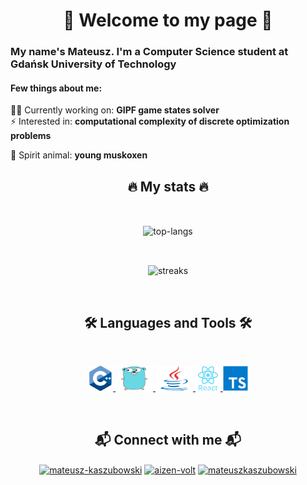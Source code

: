 <h1 align="center">👋 Welcome to my page 👋</h1>
<h3>My name's Mateusz. I'm a Computer Science student at Gdańsk University of Technology</h3>

<h4>Few things about me:</h4>
 👨‍💻 Currently working on: <strong>GIPF game states solver</strong>
 <br>
⚡ Interested in: <strong>computational complexity of discrete optimization problems</strong>
 
🫶 Spirit animal: <strong>young muskoxen</strong>


<h2 align="center">🔥 My stats 🔥</h2>
&nbsp;
<p align="center"><img align="center" src="https://github-readme-stats.vercel.app/api/top-langs?username=aizen-volt&show_icons=true&locale=en&layout=compact&theme=vision-friendly-dark" alt="top-langs" /></p>
&nbsp;
<p align="center"><img align="center" src="http://github-readme-streak-stats.herokuapp.com?user=aizen-volt&theme=dark&background=000000" alt="streaks" /></p>
 
 &nbsp;
 
<h2 align="center">🛠️ Languages and Tools 🛠️</h2>
<br>
<p align="center"> <a href="https://www.w3schools.com/cpp/" target="_blank" rel="noreferrer"> <img src="https://raw.githubusercontent.com/devicons/devicon/master/icons/cplusplus/cplusplus-original.svg" alt="cplusplus" width="40" height="40"/> </a> <a href="https://golang.org" target="_blank" rel="noreferrer"> <img src="https://raw.githubusercontent.com/devicons/devicon/master/icons/go/go-original.svg" alt="go" width="60" height="40"/> </a> <a href="https://www.java.com" target="_blank" rel="noreferrer"> <img src="https://raw.githubusercontent.com/devicons/devicon/master/icons/java/java-original.svg" alt="java" width="60" height="40"/> </a> <a href="https://reactjs.org/" target="_blank" rel="noreferrer"> <img src="https://raw.githubusercontent.com/devicons/devicon/master/icons/react/react-original-wordmark.svg" alt="react" width="40" height="40"/> </a> <a href="https://www.typescriptlang.org/" target="_blank" rel="noreferrer"> <img src="https://raw.githubusercontent.com/devicons/devicon/master/icons/typescript/typescript-original.svg" alt="typescript" width="40" height="40"/> </a> </p>

&nbsp;

<h2 align="center">📬 Connect with me 📬</h2>
<p align="center">
<a href="https://linkedin.com/in/mateusz-kaszubowski" target="blank"><img align="center" src="https://raw.githubusercontent.com/rahuldkjain/github-profile-readme-generator/master/src/images/icons/Social/linked-in-alt.svg" alt="mateusz-kaszubowski" height="30" width="40" /></a>
<a href="https://www.leetcode.com/aizen-volt" target="blank"><img align="center" src="https://raw.githubusercontent.com/rahuldkjain/github-profile-readme-generator/master/src/images/icons/Social/leet-code.svg" alt="aizen-volt" height="30" width="40" /></a>
<a href="https://www.youtube.com/channel/UCOM25OTP4NuNxIVPMz-CWgw" target="blank"><img align="center" src="https://raw.githubusercontent.com/rahuldkjain/github-profile-readme-generator/master/src/images/icons/Social/youtube.svg" alt="mateuszkaszubowski" height="30" width="40" /></a>
</p>
